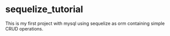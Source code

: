 # sequelize_tutorial
This is my first project with mysql using sequelize as orm containing simple CRUD operations.
